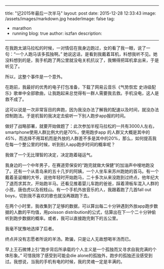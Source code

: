 
---
title: "记2015年最后一次半马"
layout: post
date: 2015-12-28 12:33:43
image: /assets/images/markdown.jpg
headerImage: false
tag:
- marathon
- running
blog: true
author: iszfan
description: 
---

在我跑太湖马拉松的时候，一对情侣在我身边跑过，女的看了我一眼，说了一句：“一个人跑马该多孤独啊。” 她说这话，是看到我戴着耳机，料想我听不见。她没料想到的是，我手机跑了两公里就没电关机抗议了，我懒得把耳机拿出来，于是听见了。

所以，这整个事件是一个意外。

在跑前，我最好的优秀的电子打包准备，下载了网易云音乐《气势恢宏 史诗级配乐》歌单中全部歌曲，让我跑起来总觉得有一群人需要我去救。手机没电，这人是救不成了。

这可以说是一次非常盲目的奔跑，因为我没办法了解我的配速以及时间，就没办法控制跑法。于是机智的我决定去偷听一下别人跑步app报的时间。

做好了战略部署，就要开始做题了：此次参加半程马拉松的一共有3000人左右，smartphone使用人群比例大约是70%，使用跑步app 的人群又大概是其中的45%，而选择不用耳机而是外放的人群差不多是其中的20%，那么，如何提高我在每一个整公里的时候，听到别人app跑步时间的概率呢？

我做了一个无比理智的决定，决定跑着碰运气。

我身边的一个中年男子，在赛道旁保安的“跑完就做大保健”的加油声中嗖地跑没了。还有一个从青岛来的五十几岁的阿姨，一个人坐车来苏州跑她的首马。有一个戴着圣诞帽的大爷，说他年轻时开始跑马，二十多次从来没跑到过终点，他年纪大了退而求其次，开始跑半马。还看见推着婴儿车跑的爸爸，踩着滑板车混入人群的小孩，唐伯虎以及祝枝山。有一个手机外放音乐的人，我跟着跑了几首fall out boys，切到我不喜欢的歌也就没再跟跑下去。

在两个小时里，我收集到了足够的数据，可以算出每二十分钟遇到外放app跑步数据的人数的平均值，用poisson distribution的公式，估算出在下一个二十分钟偷听到跑步数据的概率。或者，我可以直接跑完剩下的五公里。

我毫不犹豫地选择了后者。

终点并没有志愿者所说的羊汤。欺骗，只是让人无故想喝羊汤而已。

早上王石微博上引“跑步背后所承载的个人主义是一个孤独而又寻求自我完满的个体形象。” 可惜我除了感受到可能会die alone的孤独外，跑步的孤独还没感受到过。我想说，当我的手机有电的时候，我的灵魂一定是丰满的。